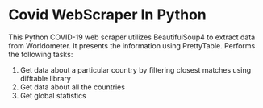 # Covid WebScraper In Python
This Python COVID-19 web scraper utilizes BeautifulSoup4 to extract data from Worldometer. It presents the information using PrettyTable.
Performs the following tasks:
1. Get data about a particular country by filtering closest matches using difftable library
2. Get data about all the countries
3. Get global statistics
